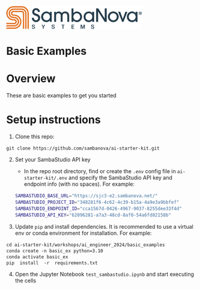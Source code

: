 <a href="https://sambanova.ai/">
<picture>
 <source media="(prefers-color-scheme: dark)" srcset="../../../images/SambaNova-light-logo-1.png" height="60">
  <img alt="SambaNova logo" src="../../../images/SambaNova-dark-logo-1.png" height="60">
</picture>
</a>

Basic Examples
====================

# Overview

These are basic examples to get you started

# Setup instructions

1. Clone this repo:
```
git clone https://github.com/sambanova/ai-starter-kit.git 
```

2. Set your SambaStudio API key
   - In the repo root directory, find or create the `.env` config file in `ai-starter-kit/.env` and specify the SambaStudio API key and endpoint info (with no spaces). For example:
    ``` bash
    SAMBASTUDIO_BASE_URL="https://sjc3-e2.sambanova.net/"
    SAMBASTUDIO_PROJECT_ID="348281f6-4c62-4c39-b15a-4a9e3a9bbfef"
    SAMBASTUDIO_ENDPOINT_ID="cca1567d-0426-4967-9037-8255dee33f4d"
    SAMBASTUDIO_API_KEY="62096281-a7a3-48cd-8af0-54a6fd82158b"
    ```

2. Update `pip` and install dependencies. It is recommended to use a virtual env or conda environment for installation. For example: 
```
cd ai-starter-kit/workshops/ai_engineer_2024/basic_examples
conda create -n basic_ex python=3.10
conda activate basic_ex
pip  install  -r  requirements.txt
```

4. Open the Jupyter Notebook `test_sambastudio.ipynb` and start executing the cells
